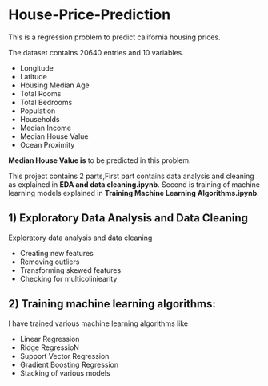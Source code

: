 # House-Price-Prediction
This is a regression problem to predict california housing prices.

The dataset contains 20640 entries and 10 variables.
*	Longitude
*	Latitude
*	Housing Median Age
*	Total Rooms
*	Total Bedrooms
*	Population
*	Households
*	Median Income
*	Median House Value
*	Ocean Proximity

**Median House Value is** to be predicted in this problem.

This project contains 2 parts,First part contains data analysis and cleaning as explained in **EDA and data cleaning.ipynb**. Second is training of machine learning models explained in **Training Machine Learning Algorithms.ipynb**.

## 1) Exploratory Data Analysis and Data Cleaning
  Exploratory data analysis and data cleaning
*	Creating new features
*	Removing outliers
*	Transforming skewed features
*	Checking for multicoliniearity

## 2) Training machine learning algorithms:
   I have trained various machine learning algorithms like
*	Linear Regression
*	Ridge RegressioN
*	Support Vector Regression
*	Gradient Boosting Regression
*	Stacking of various models
